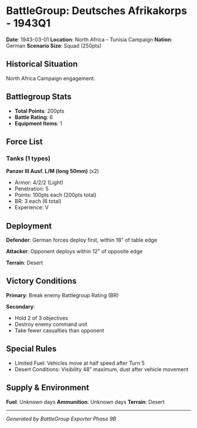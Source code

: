 # BattleGroup: Deutsches Afrikakorps - 1943Q1

**Date**: 1943-03-01
**Location**: North Africa - Tunisia Campaign
**Nation**: German
**Scenario Size**: Squad (250pts)

## Historical Situation

North Africa Campaign engagement.

## Battlegroup Stats

- **Total Points**: 200pts
- **Battle Rating**: 6
- **Equipment Items**: 1

## Force List

### Tanks (1 types)

**Panzer III Ausf. L/M (long 50mm)** (x2)
- Armor: 4/2/2 (Light)
- Penetration: 5
- Points: 100pts each (200pts total)
- BR: 3 each (6 total)
- Experience: V


## Deployment

**Defender**: German forces deploy first, within 18" of table edge

**Attacker**: Opponent deploys within 12" of opposite edge

**Terrain**: Desert

## Victory Conditions

**Primary**: Break enemy Battlegroup Rating (BR)

**Secondary**:
- Hold 2 of 3 objectives
- Destroy enemy command unit
- Take fewer casualties than opponent

## Special Rules

- Limited Fuel: Vehicles move at half speed after Turn 5
- Desert Conditions: Visibility 48" maximum, dust after vehicle movement

## Supply & Environment

**Fuel**: Unknown days
**Ammunition**: Unknown days
**Terrain**: Desert

---

*Generated by BattleGroup Exporter Phase 9B*
